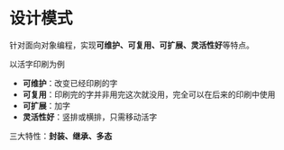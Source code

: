 # 设计模式

针对面向对象编程，实现**可维护、可复用、可扩展、灵活性好**等特点。

以活字印刷为例

- **可维护**：改变已经印刷的字
- **可复用**：印刷完的字并非用完这次就没用，完全可以在后来的印刷中使用
- **可扩展**：加字
- **灵活性好**：竖排或横排，只需移动活字



三大特性：**封装、继承、多态**